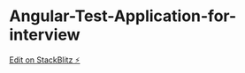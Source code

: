 # Angular-Test-Application-for-interview

[Edit on StackBlitz ⚡️](https://stackblitz.com/edit/angular-ivy-iawo39)